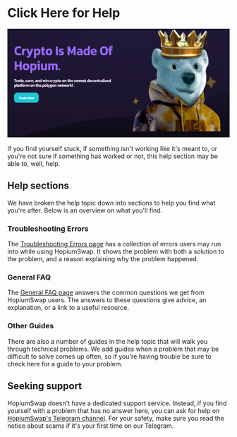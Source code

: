# Click Here for Help

![](<../.gitbook/assets/intro-header (2).png>)

If you find yourself stuck, if something isn't working like it's meant to, or you're not sure if something has worked or not, this help section may be able to, well, help.

## Help sections

We have broken the help topic down into sections to help you find what you're after. Below is an overview on what you'll find.

### Troubleshooting Errors

The [Troubleshooting Errors page](https://docs.hopiumswap.info/product-docs/help/troubleshooting) has a collection of errors users may run into while using HopiumSwap. It shows the problem with both a solution to the problem, and a reason explaining why the problem happened.

### General FAQ

The [General FAQ page](https://docs.hopiumswap.info/product-docs/help/faq) answers the common questions we get from HopiumSwap users. The answers to these questions give advice, an explanation, or a link to a useful resource.

### Other Guides

There are also a number of guides in the help topic that will walk you through technical problems. We add guides when a problem that may be difficult to solve comes up often, so if you're having trouble be sure to check here for a guide to your problem.

## Seeking support

HopiumSwap doesn't have a dedicated support service. Instead, if you find yourself with a problem that has no answer here, you can ask for help on [HopiumSwap's Telegram channel](https://t.me/HopiumSwapExchange). For your safety, make sure you read the notice about scams if it's your first time on our Telegram.
